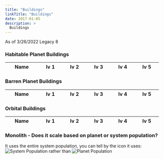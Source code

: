 ```yaml
---
title: "Buildings"
linkTitle: "Buildings"
date: 2017-01-05
description: >
  Buildings
---
```

<script defer language="javascript" type="text/javascript"  src="/js/buildings.js"></script>
<style>
  [data-toggle="toggle"] {
	display: none;
}
</style>

As of 3/26/2022  Legacy 8

### Habitable Planet Buildings
<table id="habitable_table" style="width: !100%;  display: table; table-layout: auto">
	<thead>
		<tr>
      <th>Name</th><th>lv 1</th><th>lv 2</th><th>lv 3</th><th>lv 4</th><th>lv 5</th>
		</tr>
	</thead>
  </table>
  
  ### Barren Planet Buildings
  <table id="barren_table" style="width: !100%;  display: table; table-layout: auto">
	<thead>
		<tr>
      <th>Name</th><th>lv 1</th><th>lv 2</th><th>lv 3</th><th>lv 4</th><th>lv 5</th>
		</tr>
	</thead>
  </table>

  ### Orbital Buildings
  <table id="orbital_table" style="width: !100%;  display: table; table-layout: auto">
	<thead>
		<tr>
      <th>Name</th><th>lv 1</th><th>lv 2</th><th>lv 3</th><th>lv 4</th><th>lv 5</th>
		</tr>
	</thead>
	<!-- <tbody>
		<tbody class="labels">
			<tr>
				<td colspan="6" style="background-color: #b6eae4">
					<label for="o1">Industrial Hub</label>
					<input type="checkbox" name="o1" id="o1" data-toggle="toggle"/> 
				</td>
			</tr>
		</tbody>
	  <tbody class="hide" style="display: none">
      <tr><td>Production cost</td><td>300</td><td>1250</td><td>7500</td><td>15000</td><td>25000</td></tr>
      <tr><td>Credit cost</td><td>3900</td><td>8320</td><td>13520</td><td>19500</td><td>26000</td></tr>
      <tr><td>Production * {{< svg "system_prod.svg" >}} </td><td>1</td><td>1.8</td><td>2.4</td><td>3.2</td><td>3.8</td></tr>
      <tr><td>Credits * {{< svg "system_prod.svg" >}}</td><td>5</td><td>7.2</td><td>9.4</td><td>12.6</td><td>15.2</td></tr>
      <tr><td>Stability * {{< svg "system_population.svg" >}}</td><td>-.1</td><td>-.2</td><td>-.3</td><td>-.3</td><td>-.4</td></tr>
    </tbody>
  </tbody>
		<tbody class="labels">
			<tr>
				<td colspan="6" style="background-color: #b6eae4">
					<label for="management">Management</label>
					<input type="checkbox" name="management" id="management" data-toggle="toggle">
				</td>
			</tr>
		</tbody>
		<tbody class="hide">
			<tr>
				<td>Australia</td>
				<td>$7,685.00</td>
				<td>$3,544.00</td>
				<td>$5,834.00</td>
				<td>$10,583.00</td>
        <td>$10,583.00</td>
			</tr>
			<tr>
				<td>Central America</td>
				<td>$7,685.00</td>
				<td>$3,544.00</td>
				<td>$5,834.00</td>
				<td>$10,583.00</td>
        				<td>$10,583.00</td>
			</tr>
			<tr>
				<td>Europe</td>
				<td>$7,685.00</td>
				<td>$3,544.00</td>
				<td>$5,834.00</td>
				<td>$10,583.00</td>
        				<td>$10,583.00</td>
			</tr>
			<tr>
				<td>Middle East</td>
				<td>$7,685.00</td>
				<td>$3,544.00</td>
				<td>$5,834.00</td>
				<td>$10,583.00</td>
        				<td>$10,583.00</td>
			</tr>
		</tbody>		
	</tbody> -->
</table>
<!-- 
<table>
<thead>
<tr>
<th>Industrial Hub</th>
<th>lv 1</th><th>lv 2</th><th>lv 3</th><th>lv 4</th><th>lv 5</th> -->

<!-- <th>Production cost by level <br> Credit Cost by level</th> -->
<!-- </tr>
</thead>
<input type="checkbox" name="management" id="management" data-toggle="toggle">

<tbody id = "container" class="hide"> -->
<!-- <tr>
<td>Industrial Hub</td>
</tr> -->
<!-- 
<tr>
<td>Production cost</td><td>300</td><td>1250</td><td>7500</td><td>15000</td><td>25000</td>
</tr>
<tr>
<td>Credit cost</td><td>3900</td><td>8320</td><td>13520</td><td>19500</td><td>26000</td>
</tr>
<tr>
<td>Production * {{< svg "system_prod.svg" >}} </td><td>1</td><td>1.8</td><td>2.4</td><td>3.2</td><td>3.8</td>
</tr>
<tr>
<td>Credits * {{< svg "system_prod.svg" >}}</td><td>5</td><td>7.2</td><td>9.4</td><td>12.6</td><td>15.2</td>
</tr>
<tr>
<td>Stability * {{< svg "system_population.svg" >}}</td><td>-.1</td><td>-.2</td><td>-.3</td><td>-.3</td><td>-.4</td>
</tr>
</tbody>
</table> -->

<!-- 
<table>
<thead>
<tr>
<th>Name</th>
<th>Building Location</th>
<th>Production cost by level <br> Credit Cost by level</th>
</tr>
</thead>
<tbody id = "container">
<tr>
<td>Swarm of Self-Drilling Machines</td>
<td>Asteroid or Moon</td>
<td>300/1250/7500/15000/25000<br>3900/8320/13520/19500/26000</td>
</tr>
<tr>
<td>Refining Ducts</td>
<td>Asteroid or Moon</td>
<td>120/2000/20000/44000/80000<br>2000/6400/10400/15000/20000</td>
</tr>

</tbody>
</table> -->


### Monolith - Does it scale based on planet or system population?
It uses the entire system population, you can tell by the icon it uses: ![System Population](/images/system_population.png) rather than ![Planet Population](/images/planet_population.PNG)
<!-- 
### Buildings Costs

| Name | Building Location | Production cost by level <br/> Credit Cost by level |
| --- | --- | --- |
|Swarm of Self-Drilling Machines|Asteroid or Moon|300/1250/7500/15000/25000<br/>3900/8320/13520/19500/26000|
|Refining Ducts|Asteroid or Moon|120/2000/20000/44000/80000<br/>2000/6400/10400/15000/20000|
|Experiment Station|Asteroid or Moon|150/1000/10000/22000/40000<br/>6000/12800/20800/30000/40000|
|Business Arch|Asteroid or Moon|2500/10000/60000/120000/200000<br/>40000/40000/64000/104000/160000|
|Orbital Terminus|Asteroid or Moon|1600/6000/36000/72000/120000<br/>20000/32000/52000/75000/100000|
|Constellation of Lures|Asteroid or Moon|100/250/1500/3000/5000<br/>3750/8000/13000/18750/25000|
|Zero-G-Arena|Asteroid or Moon|800/3200/9600/25600/64000<br/>9900/21120/34320/49500/66000|
|O.P.U.|Asteroid or Moon|200/1500/15000/33000/60000<br/>3300/7040/11440/16500/22000|
|S-01 Assembly Line|Asteroid or Moon|400/1600/4800/12800/32000<br/>10500/17500/28000/45500/70000|
|S-02 Assembly Line|Asteroid or Moon|800/3200/9600/25600/64000<br/>15000/25000/40000/65000/100000|
|Space Dock|Asteroid or Moon|1500/6000/18000/48000/120000<br/>40000/62500/100000/162500/250000|
|Assembly Superstructure|Asteroid or Moon|3000/12000/36000/96000/240000<br/>100000/107500/172000/279500/430000|
|S.L.S.D. Network|Asteroid or Moon|360/1500/4500/12000/30000<br/>4950/10560/17160/24750/33000|
|Megapolis|Habitable|120/1000/6000/12000/20000<br/>8400/17920/29120/42000/56000|
|Residential District|Habitable|30/250/1500/3000/5000<br/>1950/4160/6760/9750/13000|
|Hive Cities|Habitable|300/1250/7500/15000/25000<br/>4500/9600/15600/22500/30000|
|Residential Archipelago|Habitable|450/3750/22500/45000/75000<br/>7500/16000/26000/37500/50000|
|Industrial Hub|Habitable|500/2750/27500/60500/110000<br/>6000/12800/20800/30000/40000|
|Orbital Link|Habitable|4000/8000/48000/96000/160000<br/>70000/112000/182000/262500/350000|
|Delta Polytech|Habitable|70/375/3750/8250/15000<br/>1500/3200/5200/7500/10000|
|Accelerator|Habitable|15000/43750/87500/175000/350000<br/>72000/90000/144000/234000/360000|
|Citadel|Habitable|120/500/5000/11000/20000<br/>1500/3200/5200/7500/10000|
|Floating Gardens|Habitable|1200/4850/14550/38800/97000<br/>15000/32000/52000/75000/100000|
|Network of Artificial Islands|Habitable|2200/9000/27000/72000/180000<br/>50000/62500/100000/162500/250000|
|Commercial Artery|Habitable|200/1500/15000/33000/60000<br/>4000/12800/20800/30000/40000|
|Reflect District|Habitable|20000/58125/116250/232500/465000<br/>140000/97500/156000/253500/390000|
|Planetary Shield|Habitable|1000/4000/12000/32000/80000<br/>11250/24000/39000/56250/75000|
|Preserved Echosystem|Habitable|12000/35000/70000/140000/280000<br/>64000/87000/130500/188500/290000|
|Orb-Intel|Habitable|7500/18750/37500/75000/150000<br/>18750/40000/65000/93750/125000|
|Convention Center|Habitable|10000/2250/22500/49500/90000<br/>4800/10240/16640/24000/32000|
|Central Hub|Sterile|130/1100/6600/13200/22000<br/>9000/19200/31200/45000/60000|
|Array of Excavators|Sterile|200/1000/6000/12000/20000<br/>1950/4160/6760/9750/13000|
|Capsule Cities|Sterile|200/1000/6000/12000/20000<br/>3450/7360/11960/17250/23000|
|Metamaterials Factory|Sterile|30000/60000/120000/240000/480000<br/>180000/150000/240000/390000/600000|
|Space Elevator|Sterile|1500/6000/18000/48000/120000<br/>22500/48000/78000/112500/150000|
|Impact Research Station|Sterile|250/1750/17500/38500/70000<br/>3750/8000/13000/18750/25000|
|Holodome|Sterile|2000/8100/24300/64800/162000<br/>3000/6400/10400/15000/20000|
|Monolith|Sterile|20000/58750/117500/235000/470000<br/>160000/105000/168000/273000/420000|
|Omnimarket|Sterile|150/1125/11250/24750/45000<br/>8000/16000/26000/37500/50000|
|Industrial Spaceport|Sterile|1400/5500/16500/44000/110000<br/>9000/19200/31200/45000/60000|
|C.N.D.|Sterile|5000/15000/30000/60000/120000<br/>19500/41600/67600/97500/130000|
|Interception Tunnels|Sterile|800/3100/9300/24800/62000<br/>9750/20800/33800/48750/65000|
|Hyperdrive Circuit|Sterile|600/2400/7200/19200/48000<br/>20250/43200/70200/101250/135000|
|Aerospace Military Academy|Sterile|6000/17500/35000/70000/140000<br/>19500/41600/67600/97500/130000|
|Integrated Proxy Systems|Sterile|250/1875/18750/41250/75000<br/>4050/8640/14040/20250/27000| -->